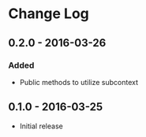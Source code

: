 # Change Log


## 0.2.0 - 2016-03-26

### Added

- Public methods to utilize subcontext


## 0.1.0 - 2016-03-25

- Initial release
